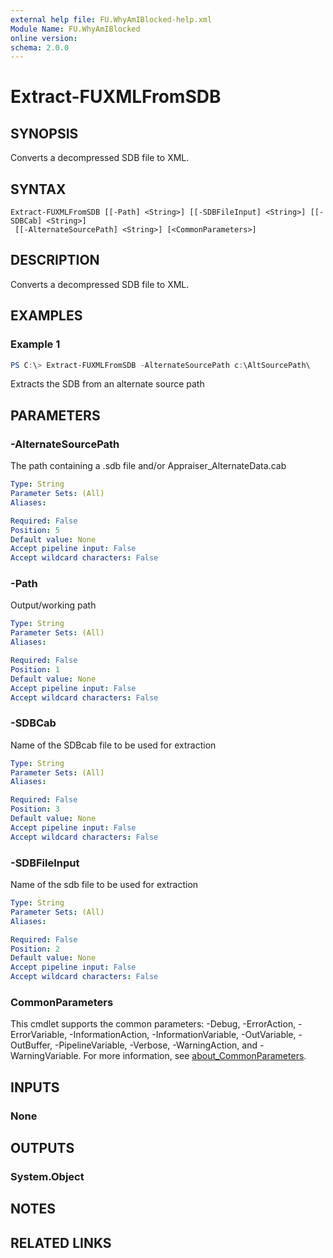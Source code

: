 ```yaml
---
external help file: FU.WhyAmIBlocked-help.xml
Module Name: FU.WhyAmIBlocked
online version:
schema: 2.0.0
---
```


# Extract-FUXMLFromSDB

## SYNOPSIS
Converts a decompressed SDB file to XML.

## SYNTAX

```
Extract-FUXMLFromSDB [[-Path] <String>] [[-SDBFileInput] <String>] [[-SDBCab] <String>]
 [[-AlternateSourcePath] <String>] [<CommonParameters>]
```

## DESCRIPTION
Converts a decompressed SDB file to XML.

## EXAMPLES

### Example 1
```powershell
PS C:\> Extract-FUXMLFromSDB -AlternateSourcePath c:\AltSourcePath\
```

Extracts the SDB from an alternate source path

## PARAMETERS

### -AlternateSourcePath
The path containing a .sdb file and/or Appraiser_AlternateData.cab

```yaml
Type: String
Parameter Sets: (All)
Aliases:

Required: False
Position: 5
Default value: None
Accept pipeline input: False
Accept wildcard characters: False
```

### -Path
Output/working path

```yaml
Type: String
Parameter Sets: (All)
Aliases:

Required: False
Position: 1
Default value: None
Accept pipeline input: False
Accept wildcard characters: False
```

### -SDBCab
Name of the SDBcab file to be used for extraction

```yaml
Type: String
Parameter Sets: (All)
Aliases:

Required: False
Position: 3
Default value: None
Accept pipeline input: False
Accept wildcard characters: False
```

### -SDBFileInput
Name of the sdb file to be used for extraction

```yaml
Type: String
Parameter Sets: (All)
Aliases:

Required: False
Position: 2
Default value: None
Accept pipeline input: False
Accept wildcard characters: False
```

### CommonParameters
This cmdlet supports the common parameters: -Debug, -ErrorAction, -ErrorVariable, -InformationAction, -InformationVariable, -OutVariable, -OutBuffer, -PipelineVariable, -Verbose, -WarningAction, and -WarningVariable. For more information, see [about_CommonParameters](http://go.microsoft.com/fwlink/?LinkID=113216).

## INPUTS

### None

## OUTPUTS

### System.Object
## NOTES

## RELATED LINKS
